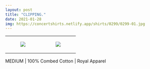 ```yaml
---
layout: post
title: "CLIPPING."
date: 2021-01-28
img: https://concertshirts.netlify.app/shirts/0299/0299-01.jpg
---
```




<table style="width:100%;"><tr><td style="vertical-align:top;">
      <figure class="tmblr-full" data-orig-height="2048" data-orig-width="1365" data-orig-src="https://concertshirts.netlify.app/shirts/0299/0299-01.jpg"><img src="https://64.media.tumblr.com/bb24cb31b24c41af4e4150457b294080/8ea720227ebfe022-39/s540x810/5547378417fd18e5ea41a2de6957e0897fd230d6.jpg" data-orig-height="2048" data-orig-width="1365" data-orig-src="https://concertshirts.netlify.app/shirts/0299/0299-01.jpg"/></figure></td>
    <td style="vertical-align:top;">
      <figure class="tmblr-full" data-orig-height="2048" data-orig-width="1365" data-orig-src="https://concertshirts.netlify.app/shirts/0299/0299-02.jpg"><img src="https://64.media.tumblr.com/013079085e0a0a18f980fc5bbc862ae4/8ea720227ebfe022-17/s540x810/469c3d6e50855764fa64cb1f486437bd974825b0.jpg" data-orig-height="2048" data-orig-width="1365" data-orig-src="https://concertshirts.netlify.app/shirts/0299/0299-02.jpg"/></figure></td>
  </tr></table><p>
  MEDIUM | 100% Combed Cotton | Royal Apparel
</p>
